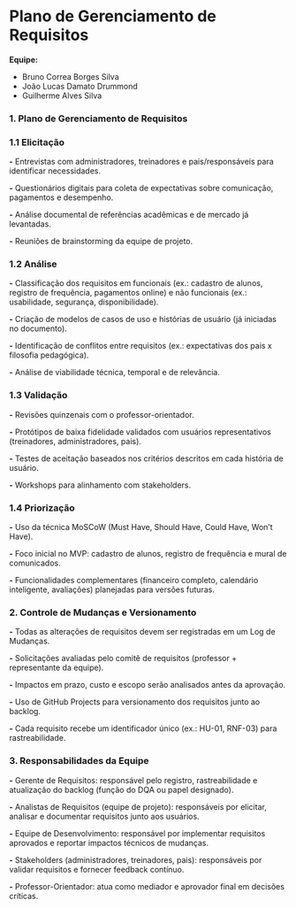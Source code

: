 # Plano de Gerenciamento de Requisitos

**Equipe:**
- Bruno Correa Borges Silva
- João Lucas Damato Drummond
- Guilherme Alves Silva

### 1. Plano de Gerenciamento de Requisitos
### 1.1 Elicitação

**-** Entrevistas com administradores, treinadores e pais/responsáveis para identificar necessidades.

**-** Questionários digitais para coleta de expectativas sobre comunicação, pagamentos e desempenho.

**-** Análise documental de referências acadêmicas e de mercado já levantadas.

**-** Reuniões de brainstorming da equipe de projeto.

### 1.2 Análise

**-** Classificação dos requisitos em funcionais (ex.: cadastro de alunos, registro de frequência, pagamentos online) e não funcionais (ex.: usabilidade, segurança, disponibilidade).

**-** Criação de modelos de casos de uso e histórias de usuário (já iniciadas no documento).

**-** Identificação de conflitos entre requisitos (ex.: expectativas dos pais x filosofia pedagógica).

**-** Análise de viabilidade técnica, temporal e de relevância.

### 1.3 Validação

**-** Revisões quinzenais com o professor-orientador.

**-** Protótipos de baixa fidelidade validados com usuários representativos (treinadores, administradores, pais).

**-** Testes de aceitação baseados nos critérios descritos em cada história de usuário.

**-** Workshops para alinhamento com stakeholders.

### 1.4 Priorização

**-** Uso da técnica MoSCoW (Must Have, Should Have, Could Have, Won’t Have).

**-** Foco inicial no MVP: cadastro de alunos, registro de frequência e mural de comunicados.

**-** Funcionalidades complementares (financeiro completo, calendário inteligente, avaliações) planejadas para versões futuras.

### 2. Controle de Mudanças e Versionamento

**-** Todas as alterações de requisitos devem ser registradas em um Log de Mudanças.

**-** Solicitações avaliadas pelo comitê de requisitos (professor + representante da equipe).

**-** Impactos em prazo, custo e escopo serão analisados antes da aprovação.

**-** Uso de GitHub Projects para versionamento dos requisitos junto ao backlog.

**-** Cada requisito recebe um identificador único (ex.: HU-01, RNF-03) para rastreabilidade.

### 3. Responsabilidades da Equipe

**-** Gerente de Requisitos: responsável pelo registro, rastreabilidade e atualização do backlog (função do DQA ou papel designado).

**-** Analistas de Requisitos (equipe de projeto): responsáveis por elicitar, analisar e documentar requisitos junto aos usuários.

**-** Equipe de Desenvolvimento: responsável por implementar requisitos aprovados e reportar impactos técnicos de mudanças.

**-** Stakeholders (administradores, treinadores, pais): responsáveis por validar requisitos e fornecer feedback contínuo.

**-** Professor-Orientador: atua como mediador e aprovador final em decisões críticas.
